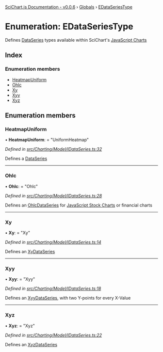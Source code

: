 [SciChart.js Documentation - v0.0.6](../README.md) › [Globals](../globals.md) › [EDataSeriesType](edataseriestype.md)

# Enumeration: EDataSeriesType

Defines [DataSeries](../classes/basedataseries.md) types available within SciChart's
[JavaScript Charts](https://www.scichart.com/javascript-chart-features)

## Index

### Enumeration members

* [HeatmapUniform](edataseriestype.md#heatmapuniform)
* [Ohlc](edataseriestype.md#ohlc)
* [Xy](edataseriestype.md#xy)
* [Xyy](edataseriestype.md#xyy)
* [Xyz](edataseriestype.md#xyz)

## Enumeration members

###  HeatmapUniform

• **HeatmapUniform**: = "UniformHeatmap"

*Defined in [src/Charting/Model/IDataSeries.ts:32](https://github.com/ABTSoftware/SciChart.Dev/blob/46671d21ce/Web/src/SciChart/src/Charting/Model/IDataSeries.ts#L32)*

Defines a [DataSeries](../classes/uniformheatmapdataseries.md)

___

###  Ohlc

• **Ohlc**: = "Ohlc"

*Defined in [src/Charting/Model/IDataSeries.ts:28](https://github.com/ABTSoftware/SciChart.Dev/blob/46671d21ce/Web/src/SciChart/src/Charting/Model/IDataSeries.ts#L28)*

Defines an [OhlcDataSeries](../classes/ohlcdataseries.md) for
[JavaScript Stock Charts](https://www.scichart.com/javascript-chart-features) or
financial charts

___

###  Xy

• **Xy**: = "Xy"

*Defined in [src/Charting/Model/IDataSeries.ts:14](https://github.com/ABTSoftware/SciChart.Dev/blob/46671d21ce/Web/src/SciChart/src/Charting/Model/IDataSeries.ts#L14)*

Defines an [XyDataSeries](../classes/xydataseries.md)

___

###  Xyy

• **Xyy**: = "Xyy"

*Defined in [src/Charting/Model/IDataSeries.ts:18](https://github.com/ABTSoftware/SciChart.Dev/blob/46671d21ce/Web/src/SciChart/src/Charting/Model/IDataSeries.ts#L18)*

Defines an [XyyDataSeries](../classes/xyydataseries.md), with two Y-points for every X-Value

___

###  Xyz

• **Xyz**: = "Xyz"

*Defined in [src/Charting/Model/IDataSeries.ts:22](https://github.com/ABTSoftware/SciChart.Dev/blob/46671d21ce/Web/src/SciChart/src/Charting/Model/IDataSeries.ts#L22)*

Defines an [XyzDataSeries](../classes/xyzdataseries.md)
